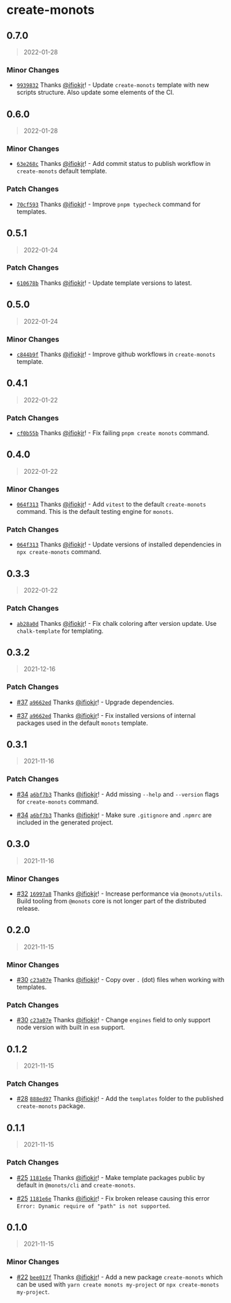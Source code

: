 # create-monots

## 0.7.0

> 2022-01-28

### Minor Changes

- [`9939832`](https://github.com/monots/monots/commit/99398328f3265edabf2f4e8e464f44582bd79b26) Thanks [@ifiokjr](https://github.com/ifiokjr)! - Update `create-monots` template with new scripts structure. Also update some elements of the CI.

## 0.6.0

> 2022-01-28

### Minor Changes

- [`63e268c`](https://github.com/monots/monots/commit/63e268c1997b27ffdef2293c2dca664b750d34f3) Thanks [@ifiokjr](https://github.com/ifiokjr)! - Add commit status to publish workflow in `create-monots` default template.

### Patch Changes

- [`70cf593`](https://github.com/monots/monots/commit/70cf59340b480151b7760284b8f9621819759ca7) Thanks [@ifiokjr](https://github.com/ifiokjr)! - Improve `pnpm typecheck` command for templates.

## 0.5.1

> 2022-01-24

### Patch Changes

- [`610678b`](https://github.com/monots/monots/commit/610678b74b6bffd02c31227aacc1ed0f029417e5) Thanks [@ifiokjr](https://github.com/ifiokjr)! - Update template versions to latest.

## 0.5.0

> 2022-01-24

### Minor Changes

- [`c844b9f`](https://github.com/monots/monots/commit/c844b9f59cf2f8a9fcbc40d0d40a8d58cdb4d679) Thanks [@ifiokjr](https://github.com/ifiokjr)! - Improve github workflows in `create-monots` template.

## 0.4.1

> 2022-01-22

### Patch Changes

- [`cf0b55b`](https://github.com/monots/monots/commit/cf0b55bc7ee1bb3296a7cc72b9f6bf5f04c57a8b) Thanks [@ifiokjr](https://github.com/ifiokjr)! - Fix failing `pnpm create monots` command.

## 0.4.0

> 2022-01-22

### Minor Changes

- [`064f313`](https://github.com/monots/monots/commit/064f313ec8d276c4bd4a32f8a909570dcca3cabe) Thanks [@ifiokjr](https://github.com/ifiokjr)! - Add `vitest` to the default `create-monots` command. This is the default testing engine for `monots`.

### Patch Changes

- [`064f313`](https://github.com/monots/monots/commit/064f313ec8d276c4bd4a32f8a909570dcca3cabe) Thanks [@ifiokjr](https://github.com/ifiokjr)! - Update versions of installed dependencies in `npx create-monots` command.

## 0.3.3

> 2022-01-22

### Patch Changes

- [`ab28a0d`](https://github.com/monots/monots/commit/ab28a0d1fbdf9736134358e67b223165ebac9f7d) Thanks [@ifiokjr](https://github.com/ifiokjr)! - Fix chalk coloring after version update. Use `chalk-template` for templating.

## 0.3.2

> 2021-12-16

### Patch Changes

- [#37](https://github.com/monots/monots/pull/37) [`a9662ed`](https://github.com/monots/monots/commit/a9662ed2666f7cca7f993d08d9d31afb357bf272) Thanks [@ifiokjr](https://github.com/ifiokjr)! - Upgrade dependencies.

* [#37](https://github.com/monots/monots/pull/37) [`a9662ed`](https://github.com/monots/monots/commit/a9662ed2666f7cca7f993d08d9d31afb357bf272) Thanks [@ifiokjr](https://github.com/ifiokjr)! - Fix installed versions of internal packages used in the default `monots` template.

## 0.3.1

> 2021-11-16

### Patch Changes

- [#34](https://github.com/monots/monots/pull/34) [`a6bf7b3`](https://github.com/monots/monots/commit/a6bf7b36ecc27f03aabcd7db6c01ceb9ae8e6ea6) Thanks [@ifiokjr](https://github.com/ifiokjr)! - Add missing `--help` and `--version` flags for `create-monots` command.

* [#34](https://github.com/monots/monots/pull/34) [`a6bf7b3`](https://github.com/monots/monots/commit/a6bf7b36ecc27f03aabcd7db6c01ceb9ae8e6ea6) Thanks [@ifiokjr](https://github.com/ifiokjr)! - Make sure `.gitignore` and `.npmrc` are included in the generated project.

## 0.3.0

> 2021-11-16

### Minor Changes

- [#32](https://github.com/monots/monots/pull/32) [`16997a8`](https://github.com/monots/monots/commit/16997a8a66c4b2e7c46e249bdad262fbd1c5bb20) Thanks [@ifiokjr](https://github.com/ifiokjr)! - Increase performance via `@monots/utils`. Build tooling from `@monots` core is not longer part of the distributed release.

## 0.2.0

> 2021-11-15

### Minor Changes

- [#30](https://github.com/monots/monots/pull/30) [`c23a07e`](https://github.com/monots/monots/commit/c23a07ed658b3769f2f3c8174f1993bc0c4c8d3a) Thanks [@ifiokjr](https://github.com/ifiokjr)! - Copy over `.` (dot) files when working with templates.

### Patch Changes

- [#30](https://github.com/monots/monots/pull/30) [`c23a07e`](https://github.com/monots/monots/commit/c23a07ed658b3769f2f3c8174f1993bc0c4c8d3a) Thanks [@ifiokjr](https://github.com/ifiokjr)! - Change `engines` field to only support node version with built in `esm` support.

## 0.1.2

> 2021-11-15

### Patch Changes

- [#28](https://github.com/monots/monots/pull/28) [`888ed97`](https://github.com/monots/monots/commit/888ed971bfd0c84a87a1bd32890e9dddb1ef9945) Thanks [@ifiokjr](https://github.com/ifiokjr)! - Add the `templates` folder to the published `create-monots` package.

## 0.1.1

> 2021-11-15

### Patch Changes

- [#25](https://github.com/monots/monots/pull/25) [`1181e6e`](https://github.com/monots/monots/commit/1181e6e867c50b3b912ac6fe5131ea60361e3ea5) Thanks [@ifiokjr](https://github.com/ifiokjr)! - Make template packages public by default in `@monots/cli` and `create-monots`.

* [#25](https://github.com/monots/monots/pull/25) [`1181e6e`](https://github.com/monots/monots/commit/1181e6e867c50b3b912ac6fe5131ea60361e3ea5) Thanks [@ifiokjr](https://github.com/ifiokjr)! - Fix broken release causing this error `Error: Dynamic require of "path" is not supported`.

## 0.1.0

> 2021-11-15

### Minor Changes

- [#22](https://github.com/monots/monots/pull/22) [`bee017f`](https://github.com/monots/monots/commit/bee017f0106ecf9704b5b09b2bce2c1d69c31387) Thanks [@ifiokjr](https://github.com/ifiokjr)! - Add a new package `create-monots` which can be used with `yarn create monots my-project` or `npx create-monots my-project`.
